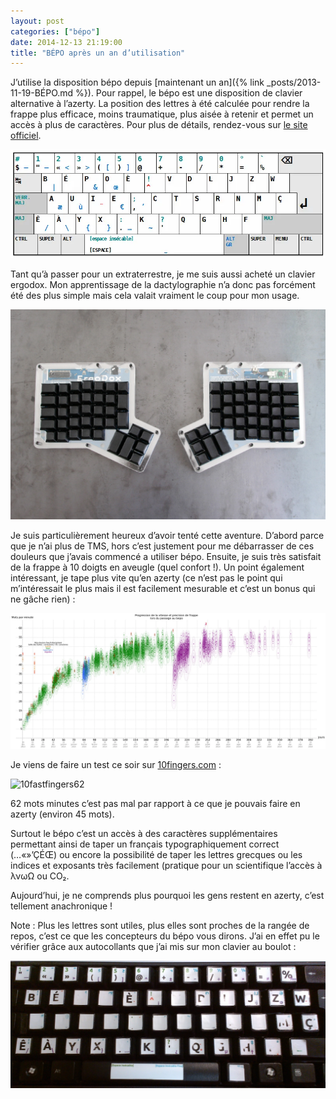 ```yaml
---
layout: post
categories: ["bépo"]
date: 2014-12-13 21:19:00
title: "BÉPO après un an d’utilisation"
---
```


J’utilise la disposition bépo depuis [maintenant un an]({% link _posts/2013-11-19-BÉPO.md %}). Pour rappel, le
bépo est une disposition de clavier alternative à l’azerty. La position
des lettres à été calculée pour rendre la frappe plus efficace, moins
traumatique, plus aisée à retenir et permet un accès à plus de
caractères. Pour plus de détails, rendez-vous sur [le site officiel](http://bepo.fr/).

![bépo](/assets/images/bepo/Carte-bepo-simple.webp)

Tant qu’à passer pour un extraterrestre, je me suis aussi acheté un
clavier ergodox. Mon apprentissage de la dactylographie n’a donc pas
forcément été des plus simple mais cela valait vraiment le coup pour mon
usage.

![ergodox](/assets/images/bepo/ergodox_assembly_33.webp)

Je suis particulièrement heureux d’avoir tenté cette aventure. D’abord
parce que je n’ai plus de TMS, hors c’est justement pour me débarrasser
de ces douleurs que j’avais commencé a utiliser bépo. Ensuite, je suis
très satisfait de la frappe à 10 doigts en aveugle (quel confort !). Un
point également intéressant, je tape plus vite qu’en azerty (ce n’est
pas le point qui m’intéressait le plus mais il est facilement mesurable
et c’est un bonus qui ne gâche rien) :

![progression](/assets/images/bepo/sage0.webp)

Je viens de faire un test ce soir sur [10fingers.com](http://10fastfingers.com/typing-test/french) :

![10fastfingers62](https://img.10fastfingers.com/img/badge/typing-test_3_BK.png)

62 mots minutes c’est pas mal par rapport à ce que je pouvais faire en
azerty (environ 45 mots).

Surtout le bépo c’est un accès à des caractères supplémentaires
permettant ainsi de taper un français typographiquement correct
(…«»’ÇÉŒ) ou encore la possibilité de taper les lettres grecques ou
les indices et exposants très facilement (pratique pour un scientifique
l’accès à λνωΩ ou CO₂.

Aujourd’hui, je ne comprends plus pourquoi les gens restent en azerty,
c’est tellement anachronique !

Note : Plus les lettres sont utiles, plus elles sont proches de la
rangée de repos, c’est ce que les concepteurs du bépo vous dirons. J’ai
en effet pu le vérifier grâce aux autocollants que j’ai mis sur mon
clavier au boulot :

![progression](/assets/images/bepo/clavier_efface.webp)
